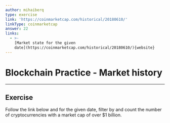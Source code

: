 ```yaml
---
author: mihaiberq
type: exercise
link: 'https://coinmarketcap.com/historical/20180610/'
linkType: coinmarketcap
answer: 22
links:
  - >-
    [Market state for the given
    date](https://coinmarketcap.com/historical/20180610/){website}
---
```


# Blockchain Practice - Market history


---

## Exercise

Follow the link below and for the given date, filter by and count the number of cryptocurrencies with a market cap of over $1 billion.
 
